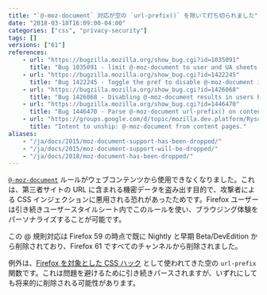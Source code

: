 ```yaml
---
title: "`@-moz-document` 対応が空の `url-prefix()` を除いて打ち切られました"
date: "2018-03-18T16:09:00-04:00"
categories: ["css", "privacy-security"]
tags: []
versions: ["61"]
references:
    - url: "https://bugzilla.mozilla.org/show_bug.cgi?id=1035091"
      title: "Bug 1035091 - limit @-moz-document to user and UA sheets (Makes it useless for exfiltration in CSS-injection attacks)"
    - url: "https://bugzilla.mozilla.org/show_bug.cgi?id=1422245"
      title: "Bug 1422245 - Toggle the pref to disable @-moz-document in content pages on release"
    - url: "https://bugzilla.mozilla.org/show_bug.cgi?id=1426068"
      title: "Bug 1426068 - Disabling @-moz-document results in users being unable to enter line-breaks into YouTube comments"
    - url: "https://bugzilla.mozilla.org/show_bug.cgi?id=1446470"
      title: "Bug 1446470 - Parse @-moz-document url-prefix() on content."
    - url: "https://groups.google.com/d/topic/mozilla.dev.platform/RysotXvooV0/discussion"
      title: "Intent to unship: @-moz-document from content pages."
aliases:
    - "/ja/docs/2015/moz-document-support-has-been-dropped/"
    - "/ja/docs/2015/moz-document-support-will-be-dropped/"
    - "/ja/docs/2018/moz-document-has-been-dropped/"
---
```

[`@-moz-document`](https://developer.mozilla.org/docs/Web/CSS/@document) ルールがウェブコンテンツから使用できなくなりました。これは、第三者サイトの URL に含まれる機密データを盗み出す目的で、攻撃者による CSS インジェクションに悪用される恐れがあったためです。Firefox ユーザーは引き続きユーザースタイルシート内でこのルールを使い、ブラウジング体験をパーソナライズすることが可能です。

この @ 規則対応は Firefox 59 の時点で既に Nightly と早期 Beta/DevEdition から削除されており、Firefox 61 ですべてのチャンネルから削除されました。

例外は、[Firefox を対象とした CSS ハック](https://css-tricks.com/snippets/css/css-hacks-targeting-firefox/) として使われてきた空の `url-prefix` 関数です。これは問題を避けるために引き続きパースされますが、いずれにしても将来的に削除される可能性があります。

